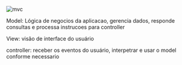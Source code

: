 
![mvc](https://github.com/giovaniavila/bertoti/assets/112128418/792a2601-f354-4f9c-af91-e6f7b5a6f5e8)


Model: Lógica de negocios da aplicacao, gerencia dados, responde consultas e processa instrucoes para controller

View: visão de interface do usuário

controller: receber os eventos do usuário, interpetrar e usar o model conforme necessario
